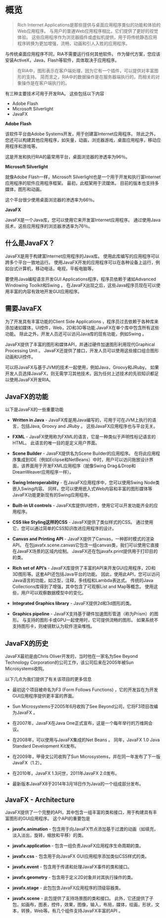 # 概览
>Rich Internet Applications是那些提供与桌面应用程序类似的功能和体验的Web应用程序。 与用户的普通Web应用程序相比，它们提供了更好的视觉体验。 这些应用程序作为浏览器插件或虚拟机提供，用于将传统静态应用程序转换为更加增强，流畅，动画和引人入胜的应用程序。

与传统桌面应用程序不同，RIA不需要运行任何其他软件。 作为替代方案，您应该安装ActiveX，Java，Flash等软件，具体取决于应用程序。

>在RIA中，图形表示在客户端处理，因为它有一个插件，可以提供对丰富图形的支持。 简而言之，RIA中的数据操作是在服务器端执行的，而相关的对象操作是在客户端执行的。

有三种主要技术可用于开发RIA。 这些包括以下内容

- Adobe Flash
- Microsoft Silverlight
- JavaFX

**Adobe Flash**

该软件平台由Adobe Systems开发，用于创建富Internet应用程序。 除此之外，您还可以构建其他应用程序，如矢量，动画，浏览器游戏，桌面应用程序，移动应用程序和游戏等。

这是开发和执行RIA的最常用平台，桌面浏览器的渗透率为96％。

**Microsoft Silverlight**

就像Adobe Flash一样，Microsoft Silverlight也是一个用于开发和执行富Internet应用程序的软件应用程序框架。 最初，此框架用于流媒体。 目前的版本也支持多媒体，图形和动画。

这个平台很少使用桌面浏览器的渗透率为66％。

**JavaFX**

JavaFX是一个Java库，您可以使用它来开发富Internet应用程序。 通过使用Java技术，这些应用程序的浏览器渗透率为76％。

## 什么是JavaFX？
JavaFX是用于构建富Internet应用程序的Java库。 使用此库编写的应用程序可以跨多个平台一致地运行。 使用JavaFX开发的应用程序可以在各种设备上运行，例如台式计算机，移动电话，电视，平板电脑等。

要使用Java编程语言开发GUI Applications程序，程序员依赖于诸如Advanced Windowing Toolkit和Swing 。 在JavaFX出现之后，这些Java程序员现在可以使用丰富的内容有效地开发GUI应用程序。

## 需要JavaFX
为了开发具有丰富功能的Client Side Applications ，程序员过去依赖于各种库来添加诸如媒体，UI控件，Web，2D和3D等功能.JavaFX在单个库中包含所有这些功能。 除此之外，开发人员还可以访问Java库的现有功能，例如Swing 。

JavaFX提供了丰富的图形和媒体API，并通过硬件加速图形利用现代Graphical Processing Unit 。 JavaFX还提供了接口，开发人员可以使用这些接口组合图形动画和UI控件。

可以将JavaFX与基于JVM的技术一起使用，例如Java，Groovy和JRuby。 如果开发人员选择JavaFX，则无需学习其他技术，因为任何上述技术的先验知识都足以使用JavaFX开发RIA。

## JavaFX的功能

以下是JavaFX的一些重要功能

- **Written in Java** - JavaFX库是用Java编写的，可用于可在JVM上执行的语言，包括Java, Groovy and JRuby 。 这些JavaFX应用程序也与平台无关。

- **FXML** - JavaFX使用称为FXML的语言，它是一种类似于声明性标记语言的HTML。 此语言的唯一目的是定义用户界面。

- **Scene Builder** - JavaFX提供名为Scene Builder的应用程序。 在将此应用程序集成到IDE（例如Eclipse和NetBeans）中时，用户可以访问拖放设计界面，该界面用于开发FXML应用程序（就像Swing Drag＆Drop和DreamWeaver应用程序一样）。

- **Swing Interoperability** - 在JavaFX应用程序中，您可以使用Swing Node类嵌入Swing内容。 同样，您可以使用嵌入式Web内容和丰富的图形媒体等JavaFX功能更新现有的Swing应用程序。

- **Built-in UI controls** - JavaFX库提供UI控件，使用它可以开发功能齐全的应用程序。

- **CSS like Styling这样的CSS** - JavaFX提供了类似样式的CSS。 通过使用它，您可以通过简单的CSS知识改进应用程序的设计。

- **Canvas and Printing API** - JavaFX提供了Canvas，一种即时模式的渲染API。 在包javafx.scene.canvas它包含一组canvas类，我们可以使用它直接在JavaFX场景的区域内绘制。 JavaFX还在包javafx.print提供用于打印目的的类。

- **Rich set of API’s** - JavaFX库提供了丰富的API来开发GUI应用程序，2D和3D图形等。这套API还包括Java平台的功能。 因此，使用此API，您可以访问Java语言的功能，如泛型，注释，多线程和Lambda表达式。 传统的Java Collections库得到了增强，其中包含了可观察List and Map等概念。 使用这些，用户可以观察数据模型中的变化。

- **Integrated Graphics library** - JavaFX提供2d和3d图形的类。

- **Graphics pipeline** - JavaFX支持基于硬件加速图形管道（称为Prism）的图形。 与支持的图形卡或GPU一起使用时，它可提供流畅的图形。 如果系统不支持图形卡，则棱镜默认为软件渲染堆栈。

## JavaFX的历史

JavaFX最初是由Chris Oliver开发的，当时他在一家名为See Beyond Technology Corporation的公司工作，该公司后来在2005年被Sun Microsystems收购。

以下几点为我们提供了有关该项目的更多信息

- 最初这个项目被命名为F3 (Form Follows Functions) ，它的开发旨在为开发GUI应用程序提供更丰富的界面。

- Sun Microsystems于2005年6月收购了See Beyond公司，它将F3项目改编为JavaFX 。

- 在2007年，JavaFX在Java One正式宣布，这是一个每年举行的万维网会议。

- 在2008年，可以使用与JavaFX集成的Net Beans 。 同年，JavaFX 1.0 Java Standard Development Kit发布。

- 在2009年，甲骨文公司收购了Sun Microsystems，并在同一年发布了下一版JavaFX（1.2）。

- 在2010年，JavaFX 1.3问世，2011年JavaFX 2.0发布。

- 最新版本JavaFX8于2014年3月18日作为Java的一个组成部分发布。

## JavaFX - Architecture
JavaFX提供了一个完整的API，其中包含一组丰富的类和接口，用于构建具有丰富图形的GUI应用程序。 这个API的重要包是

- **javafx.animation** - 包含用于向JavaFX节点添加基于过渡的动画（如填充，淡入淡出，旋转，缩放和平移）的类。

- **javafx.application** - 包含一组负责JavaFX应用程序生命周期的类。

- **javafx.css** - 包含用于向JavaFX GUI应用程序添加类似CSS样式的类。

- **javafx.event** - 包含用于传递和处理JavaFX事件的类和接口。

- **javafx.geometry** - 包含用于定义2D对象并对其执行操作的类。

- **javafx.stage** - 此包包含JavaFX应用程序的顶级容器类。

- **javafx.scene** - 此包提供了支持场景图的类和接口。 此外，它还提供了子包，如画布，图表，控件，效果，图像，输入，布局，媒体，绘画，形状，文本，转换，Web等。有几个组件支持JavaFX丰富的API 。

